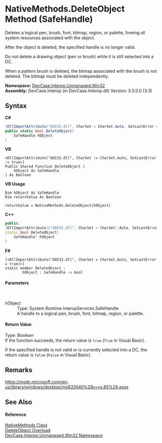# NativeMethods.DeleteObject Method (SafeHandle)
 

Deletes a logical pen, brush, font, bitmap, region, or palette, freeing all system resources associated with the object. 

 After the object is deleted, the specified handle is no longer valid. 

 Do not delete a drawing object (pen or brush) while it is still selected into a DC. 

 When a pattern brush is deleted, the bitmap associated with the brush is not deleted. The bitmap must be deleted independently.

**Namespace:**&nbsp;<a href="N_DevCase_Interop_Unmanaged_Win32">DevCase.Interop.Unmanaged.Win32</a><br />**Assembly:**&nbsp;DevCase.Interop (in DevCase.Interop.dll) Version: 3.3.0.0 (3.3)

## Syntax

**C#**<br />
``` C#
[DllImportAttribute("GDI32.dll", CharSet = CharSet.Auto, SetLastError = true)]
public static bool DeleteObject(
	SafeHandle hObject
)
```

**VB**<br />
``` VB
<DllImportAttribute("GDI32.dll", CharSet := CharSet.Auto, SetLastError := true>]
Public Shared Function DeleteObject ( 
	hObject As SafeHandle
) As Boolean
```

**VB Usage**<br />
``` VB Usage
Dim hObject As SafeHandle
Dim returnValue As Boolean

returnValue = NativeMethods.DeleteObject(hObject)
```

**C++**<br />
``` C++
public:
[DllImportAttribute(L"GDI32.dll", CharSet = CharSet::Auto, SetLastError = true)]
static bool DeleteObject(
	SafeHandle^ hObject
)
```

**F#**<br />
``` F#
[<DllImportAttribute("GDI32.dll", CharSet = CharSet.Auto, SetLastError = true)>]
static member DeleteObject : 
        hObject : SafeHandle -> bool 

```


#### Parameters
&nbsp;<dl><dt>hObject</dt><dd>Type: System.Runtime.InteropServices.SafeHandle<br />A handle to a logical pen, brush, font, bitmap, region, or palette.</dd></dl>

#### Return Value
Type: Boolean<br />If the function succeeds, the return value is `true` (`True` in Visual Basic). 

 If the specified handle is not valid or is currently selected into a DC, the return value is `false` (`False` in Visual Basic).

## Remarks
<a href="https://msdn.microsoft.com/en-us/library/windows/desktop/ms633540%28v=vs.85%29.aspx" target="_blank">https://msdn.microsoft.com/en-us/library/windows/desktop/ms633540%28v=vs.85%29.aspx</a>

## See Also


#### Reference
<a href="T_DevCase_Interop_Unmanaged_Win32_NativeMethods">NativeMethods Class</a><br /><a href="Overload_DevCase_Interop_Unmanaged_Win32_NativeMethods_DeleteObject">DeleteObject Overload</a><br /><a href="N_DevCase_Interop_Unmanaged_Win32">DevCase.Interop.Unmanaged.Win32 Namespace</a><br />